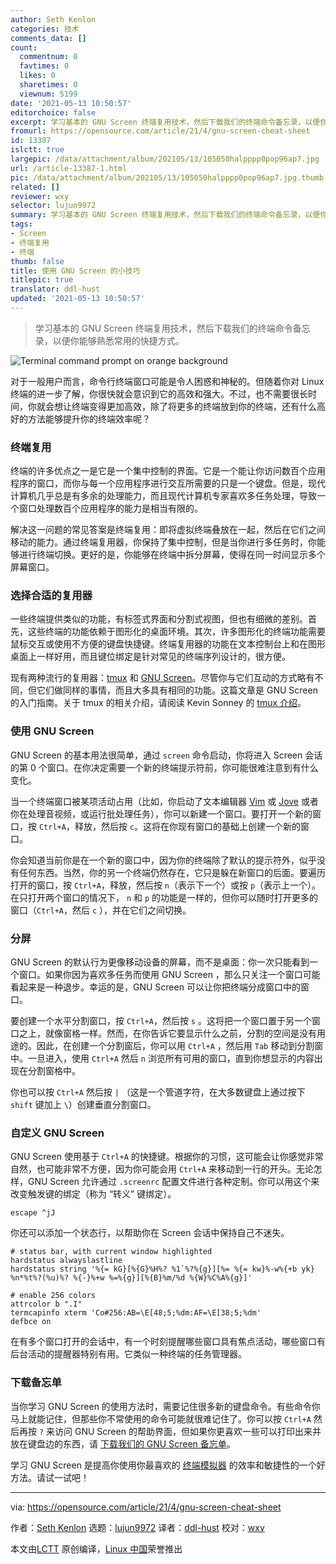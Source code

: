 ```yaml
---
author: Seth Kenlon
categories: 技术
comments_data: []
count:
  commentnum: 0
  favtimes: 0
  likes: 0
  sharetimes: 0
  viewnum: 5199
date: '2021-05-13 10:50:57'
editorchoice: false
excerpt: 学习基本的 GNU Screen 终端复用技术，然后下载我们的终端命令备忘录，以便你能够熟悉常用的快捷方式。
fromurl: https://opensource.com/article/21/4/gnu-screen-cheat-sheet
id: 13387
islctt: true
largepic: /data/attachment/album/202105/13/105050halpppp0pop96ap7.jpg
url: /article-13387-1.html
pic: /data/attachment/album/202105/13/105050halpppp0pop96ap7.jpg.thumb.jpg
related: []
reviewer: wxy
selector: lujun9972
summary: 学习基本的 GNU Screen 终端复用技术，然后下载我们的终端命令备忘录，以便你能够熟悉常用的快捷方式。
tags:
- Screen
- 终端复用
- 终端
thumb: false
title: 使用 GNU Screen 的小技巧
titlepic: true
translator: ddl-hust
updated: '2021-05-13 10:50:57'
---
```



> 
> 学习基本的 GNU Screen 终端复用技术，然后下载我们的终端命令备忘录，以便你能够熟悉常用的快捷方式。
> 
> 
> 


![](/data/attachment/album/202105/13/105050halpppp0pop96ap7.jpg "Terminal command prompt on orange background")


对于一般用户而言，命令行终端窗口可能是令人困惑和神秘的。但随着你对 Linux 终端的进一步了解，你很快就会意识到它的高效和强大。不过，也不需要很长时间，你就会想让终端变得更加高效，除了将更多的终端放到你的终端，还有什么高好的方法能够提升你的终端效率呢？


### 终端复用


终端的许多优点之一是它是一个集中控制的界面。它是一个能让你访问数百个应用程序的窗口，而你与每一个应用程序进行交互所需要的只是一个键盘。但是，现代计算机几乎总是有多余的处理能力，而且现代计算机专家喜欢多任务处理，导致一个窗口处理数百个应用程序的能力是相当有限的。


解决这一问题的常见答案是终端复用：即将虚拟终端叠放在一起，然后在它们之间移动的能力。通过终端复用器，你保持了集中控制，但是当你进行多任务时，你能够进行终端切换。更好的是，你能够在终端中拆分屏幕，使得在同一时间显示多个屏幕窗口。


### 选择合适的复用器


一些终端提供类似的功能，有标签式界面和分割式视图，但也有细微的差别。首先，这些终端的功能依赖于图形化的桌面环境。其次，许多图形化的终端功能需要鼠标交互或使用不方便的键盘快捷键。终端复用器的功能在文本控制台上和在图形桌面上一样好用，而且键位绑定是针对常见的终端序列设计的，很方便。


现有两种流行的复用器：[tmux](https://github.com/tmux/tmux/wiki) 和 [GNU Screen](https://www.gnu.org/software/screen/)。尽管你与它们互动的方式略有不同，但它们做同样的事情，而且大多具有相同的功能。这篇文章是 GNU Screen 的入门指南。关于 tmux 的相关介绍，请阅读 Kevin Sonney 的 [tmux 介绍](https://opensource.com/article/20/1/tmux-console)。


### 使用 GNU Screen


GNU Screen 的基本用法很简单，通过 `screen` 命令启动，你将进入 Screen 会话的第 0 个窗口。在你决定需要一个新的终端提示符前，你可能很难注意到有什么变化。


当一个终端窗口被某项活动占用（比如，你启动了文本编辑器 [Vim](https://opensource.com/tags/vim) 或 [Jove](https://opensource.com/article/17/1/jove-lightweight-alternative-vim) 或者你在处理音视频，或运行批处理任务），你可以新建一个窗口。要打开一个新的窗口，按 `Ctrl+A`，释放，然后按 `c`。这将在你现有窗口的基础上创建一个新的窗口。


你会知道当前你是在一个新的窗口中，因为你的终端除了默认的提示符外，似乎没有任何东西。当然，你的另一个终端仍然存在，它只是躲在新窗口的后面。要遍历打开的窗口，按 `Ctrl+A`，释放，然后按 `n`（表示下一个）或按 `p`（表示上一个）。在只打开两个窗口的情况下， `n` 和 `p` 的功能是一样的，但你可以随时打开更多的窗口（`Ctrl+A`，然后 `c` ），并在它们之间切换。


### 分屏


GNU Screen 的默认行为更像移动设备的屏幕，而不是桌面：你一次只能看到一个窗口。如果你因为喜欢多任务而使用 GNU Screen ，那么只关注一个窗口可能看起来是一种退步。幸运的是，GNU Screen 可以让你把终端分成窗口中的窗口。


要创建一个水平分割窗口，按 `Ctrl+A`，然后按 `s` 。这将把一个窗口置于另一个窗口之上，就像窗格一样。然而，在你告诉它要显示什么之前，分割的空间是没有用途的。因此，在创建一个分割窗后，你可以用 `Ctrl+A` ，然后用 `Tab` 移动到分割窗中。一旦进入，使用 `Ctrl+A` 然后 `n` 浏览所有可用的窗口，直到你想显示的内容出现在分割窗格中。


你也可以按 `Ctrl+A` 然后按 `|` （这是一个管道字符，在大多数键盘上通过按下 `shift` 键加上 `\`）创建垂直分割窗口。


### 自定义 GNU Screen


GNU Screen 使用基于 `Ctrl+A` 的快捷键。根据你的习惯，这可能会让你感觉非常自然，也可能非常不方便，因为你可能会用 `Ctrl+A` 来移动到一行的开头。无论怎样，GNU Screen 允许通过 `.screenrc` 配置文件进行各种定制。你可以用这个来改变触发键的绑定（称为 “转义” 键绑定）。



```
escape ^jJ

```

你还可以添加一个状态行，以帮助你在 Screen 会话中保持自己不迷失。



```
# status bar, with current window highlighted
hardstatus alwayslastline
hardstatus string '%{= kG}[%{G}%H%? %1`%?%{g}][%= %{= kw}%-w%{+b yk} %n*%t%?(%u)%? %{-}%+w %=%{g}][%{B}%m/%d %{W}%C%A%{g}]'

# enable 256 colors
attrcolor b ".I"
termcapinfo xterm 'Co#256:AB=\E[48;5;%dm:AF=\E[38;5;%dm'
defbce on

```

在有多个窗口打开的会话中，有一个时刻提醒哪些窗口具有焦点活动，哪些窗口有后台活动的提醒器特别有用。它类似一种终端的任务管理器。


### 下载备忘单


当你学习 GNU Screen 的使用方法时，需要记住很多新的键盘命令。有些命令你马上就能记住，但那些你不常使用的命令可能就很难记住了。你可以按 `Ctrl+A` 然后再按 `?` 来访问 GNU Screen 的帮助界面，但如果你更喜欢一些可以打印出来并放在键盘边的东西，请 [下载我们的 GNU Screen 备忘单](https://opensource.com/downloads/gnu-screen-cheat-sheet)。


学习 GNU Screen 是提高你使用你最喜欢的 [终端模拟器](https://opensource.com/article/21/2/linux-terminals) 的效率和敏捷性的一个好方法。请试一试吧！




---


via: <https://opensource.com/article/21/4/gnu-screen-cheat-sheet>


作者：[Seth Kenlon](https://opensource.com/users/seth) 选题：[lujun9972](https://github.com/lujun9972) 译者：[ddl-hust](https://github.com/ddl-hust) 校对：[wxy](https://github.com/wxy)


本文由[LCTT](https://github.com/LCTT/TranslateProject) 原创编译，[Linux 中国](https://linux.cn/)荣誉推出